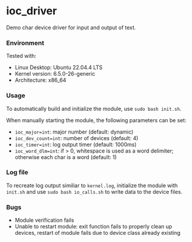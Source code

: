 # ioc_driver
Demo char device driver for input and output of text.

### Environment
Tested with:
- Linux Desktop: Ubuntu 22.04.4 LTS
- Kernel version: 6.5.0-26-generic
- Architecture: x86_64

### Usage
To automatically build and initialize the module, use `sudo bash init.sh`.

When manually starting the module, the following parameters can be set:
- `ioc_major=int`: major number (default: dynamic)
-  `ioc_dev_count=int`: number of devices (default: 4)
-  `ioc_timer=int`: log output timer (default: 1000ms)
-  `ioc_word_dlm=int`: if > 0, whitespace is used as a word delimiter; otherwise each char is a word (default: 1)

### Log file
To recreate log output similiar to `kernel.log`, initialize the module with `init.sh` and use `sudo bash io_calls.sh` to write data to the device files.

### Bugs
- Module verification fails 
- Unable to restart module: exit function fails to properly clean up devices, restart of module fails due to device class already existing
